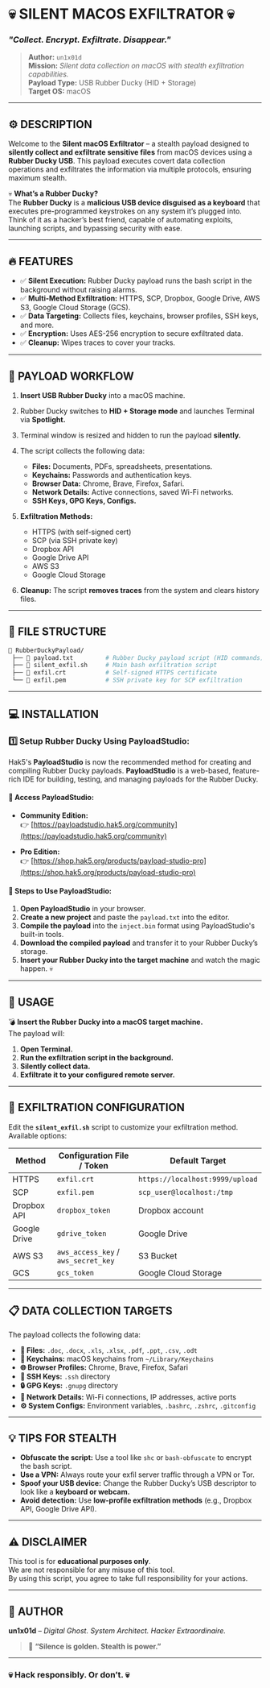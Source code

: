 # **💀 SILENT MACOS EXFILTRATOR 💀**  
### _"Collect. Encrypt. Exfiltrate. Disappear."_  

> **Author:** `un1x01d`  
> **Mission:** _Silent data collection on macOS with stealth exfiltration capabilities._  
> **Payload Type:** USB Rubber Ducky (HID + Storage)  
> **Target OS:** macOS  

---

## **⚙️ DESCRIPTION**

Welcome to the **Silent macOS Exfiltrator** – a stealth payload designed to **silently collect and exfiltrate sensitive files** from macOS devices using a **Rubber Ducky USB**. This payload executes covert data collection operations and exfiltrates the information via multiple protocols, ensuring maximum stealth.

💀 **What’s a Rubber Ducky?**  
The **Rubber Ducky** is a **malicious USB device disguised as a keyboard** that executes pre-programmed keystrokes on any system it’s plugged into. Think of it as a hacker’s best friend, capable of automating exploits, launching scripts, and bypassing security with ease.

---

## **🔥 FEATURES**

- ✅ **Silent Execution:** Rubber Ducky payload runs the bash script in the background without raising alarms.  
- ✅ **Multi-Method Exfiltration:** HTTPS, SCP, Dropbox, Google Drive, AWS S3, Google Cloud Storage (GCS).  
- ✅ **Data Targeting:** Collects files, keychains, browser profiles, SSH keys, and more.  
- ✅ **Encryption:** Uses AES-256 encryption to secure exfiltrated data.  
- ✅ **Cleanup:** Wipes traces to cover your tracks.  

---

## **🔧 PAYLOAD WORKFLOW**

1. **Insert USB Rubber Ducky** into a macOS machine.  
2. Rubber Ducky switches to **HID + Storage mode** and launches Terminal via **Spotlight.**  
3. Terminal window is resized and hidden to run the payload **silently.**  
4. The script collects the following data:
   - **Files:** Documents, PDFs, spreadsheets, presentations.  
   - **Keychains:** Passwords and authentication keys.  
   - **Browser Data:** Chrome, Brave, Firefox, Safari.  
   - **Network Details:** Active connections, saved Wi-Fi networks.  
   - **SSH Keys, GPG Keys, Configs.**  

5. **Exfiltration Methods:**  
   - HTTPS (with self-signed cert)  
   - SCP (via SSH private key)  
   - Dropbox API  
   - Google Drive API  
   - AWS S3  
   - Google Cloud Storage  

6. **Cleanup:** The script **removes traces** from the system and clears history files.  

---

## **📂 FILE STRUCTURE**

```bash
📂 RubberDuckyPayload/
 ├── 📄 payload.txt         # Rubber Ducky payload script (HID commands)
 ├── 📄 silent_exfil.sh     # Main bash exfiltration script
 ├── 📄 exfil.crt           # Self-signed HTTPS certificate
 └── 📄 exfil.pem           # SSH private key for SCP exfiltration
```

---

## **💻 INSTALLATION**

### **1️⃣ Setup Rubber Ducky Using PayloadStudio:**

Hak5's **PayloadStudio** is now the recommended method for creating and compiling Rubber Ducky payloads. **PayloadStudio** is a web-based, feature-rich IDE for building, testing, and managing payloads for the Rubber Ducky.

#### **🔗 Access PayloadStudio:**

- **Community Edition:**  
  👉 [https://payloadstudio.hak5.org/community](https://payloadstudio.hak5.org/community)  

- **Pro Edition:**  
  👉 [https://shop.hak5.org/products/payload-studio-pro](https://shop.hak5.org/products/payload-studio-pro)  

#### **📖 Steps to Use PayloadStudio:**

1. **Open PayloadStudio** in your browser.  
2. **Create a new project** and paste the `payload.txt` into the editor.  
3. **Compile the payload** into the `inject.bin` format using PayloadStudio's built-in tools.  
4. **Download the compiled payload** and transfer it to your Rubber Ducky’s storage.  
5. **Insert your Rubber Ducky into the target machine** and watch the magic happen. 💀

---

## **🚀 USAGE**

💣 **Insert the Rubber Ducky into a macOS target machine.**  
The payload will:

1. **Open Terminal.**  
2. **Run the exfiltration script in the background.**  
3. **Silently collect data.**  
4. **Exfiltrate it to your configured remote server.**  

---

## **🔐 EXFILTRATION CONFIGURATION**

Edit the **`silent_exfil.sh`** script to customize your exfiltration method. Available options:

| Method       | Configuration File / Token | Default Target  |
|--------------|----------------------------|-----------------|
| HTTPS        | `exfil.crt`                | `https://localhost:9999/upload` |
| SCP          | `exfil.pem`                | `scp_user@localhost:/tmp` |
| Dropbox API  | `dropbox_token`            | Dropbox account |
| Google Drive | `gdrive_token`             | Google Drive |
| AWS S3       | `aws_access_key` / `aws_secret_key` | S3 Bucket |
| GCS          | `gcs_token`                | Google Cloud Storage |

---

## **📋 DATA COLLECTION TARGETS**

The payload collects the following data:

- **📄 Files:** `.doc`, `.docx`, `.xls`, `.xlsx`, `.pdf`, `.ppt`, `.csv`, `.odt`  
- **🔐 Keychains:** macOS keychains from `~/Library/Keychains`  
- **🌐 Browser Profiles:** Chrome, Brave, Firefox, Safari  
- **🔑 SSH Keys:** `.ssh` directory  
- **🔒 GPG Keys:** `.gnupg` directory  
- **📶 Network Details:** Wi-Fi connections, IP addresses, active ports  
- **⚙️ System Configs:** Environment variables, `.bashrc`, `.zshrc`, `.gitconfig`  

---

## **💡 TIPS FOR STEALTH**

- **Obfuscate the script:** Use a tool like `shc` or `bash-obfuscate` to encrypt the bash script.  
- **Use a VPN:** Always route your exfil server traffic through a VPN or Tor.  
- **Spoof your USB device:** Change the Rubber Ducky’s USB descriptor to look like a **keyboard or webcam.**  
- **Avoid detection:** Use **low-profile exfiltration methods** (e.g., Dropbox API, Google Drive API).  

---

## **⚠️ DISCLAIMER**

This tool is for **educational purposes only**.  
We are not responsible for any misuse of this tool.  
By using this script, you agree to take full responsibility for your actions.

---

## **👻 AUTHOR**

**un1x01d** – _Digital Ghost. System Architect. Hacker Extraordinaire._  

> 💬 **“Silence is golden. Stealth is power.”**  

---

### **💀 Hack responsibly. Or don’t. 💀**

